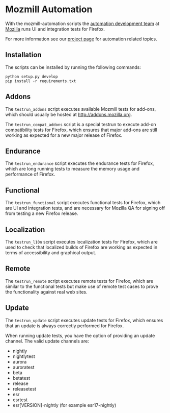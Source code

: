 # Mozmill Automation
With the mozmill-automation scripts the [automation development team][team]
at [Mozilla][mozilla] runs UI and integration tests for Firefox.

For more information see our [project page][project] for automation
related topics.

[team]: https://wiki.mozilla.org/Auto-tools/Automation_Development/
[mozilla]: http://www.mozilla.org/
[project]: https://wiki.mozilla.org/Auto-tools/Automation_Development/Projects/Mozmill_Automation

## Installation
The scripts can be installed by running the following commands:

    python setup.py develop
    pip install -r requirements.txt

## Addons
The `testrun_addons` script executes available Mozmill tests for add-ons,
which should usually be hosted at http://addons.mozilla.org.

The `testrun_compat_addons` script is a special testrun to execute add-on
compatibility tests for Firefox, which ensures that major add-ons are still
working as expected for a new major release of Firefox.

## Endurance
The `testrun_endurance` script executes the endurance tests for Firefox,
which are long running tests to measure the memory usage and performance of
Firefox.

## Functional
The `testrun_functional` script executes functional tests for Firefox, which
are UI and integration tests, and are necessary for Mozilla QA for signing
off from testing a new Firefox release.

## Localization
The `testrun_l10n` script executes localization tests for Firefox, which are
used to check that localized builds of Firefox are working as expected in
terms of accessibility and graphical output.

## Remote
The `testrun_remote` script executes remote tests for Firefox, which are
similar to the functional tests but make use of remote test cases to prove
the functionality against real web sites.

## Update
The `testrun_update` script executes update tests for Firefox, which ensures
that an update is always correctly performed for Firefox.

When running update tests, you have the option of providing an update
channel. The valid update channels are:

* nightly
* nightlytest
* aurora
* auroratest
* beta
* betatest
* release
* releasetest
* esr
* esrtest
* esr[VERSION]-nightly (for example esr17-nightly)
